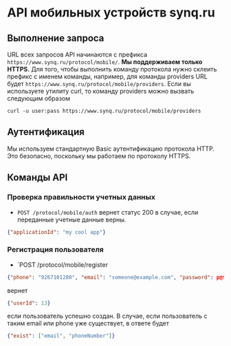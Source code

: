 API мобильных устройств synq.ru
=========

Выполнение запроса
---------
URL всех запросов API начинаются с префикса `https://www.synq.ru/protocol/mobile/`. **Мы поддерживаем только HTTPS.**
Для того, чтобы выполнить команду протокола нужно склеить префикс с именем команды, например, для команды providers URL будет `https://www.synq.ru/protocol/mobile/providers`.
Если вы используете утилиту curl, то команду providers можно вызвать следующим образом
```shell
curl -u user:pass https://www.synq.ru/protocol/mobile/providers
```

Аутентификация
---------

Мы используем стандартную Basic аутентификацию протокола HTTP. Это безопасно, поскольку мы работаем по протоколу HTTPS.

Команды API
---------

### Проверка правильности учетных данных
* `POST /protocol/mobile/auth` вернет статус 200 в случае, если переданные учетные данные верны.

```json
{"applicationId": "my cool app"}
```

### Регистрация пользователя
* `POST /protocol/mobile/register

```json
{"phone": "9267101280", "email": "someone@example.com", "password": p@$$w0rd}
```
вернет
```json
{"userId": 13}
```
если пользователь успешно создан.
В случае, если пользователь с таким email или phone уже существует, в ответе будет

```json
{"exist": ["email", "phoneNumber"]}
```
